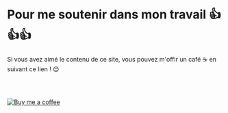 
# Pour me soutenir dans mon travail 👍👍👍

Si vous avez aimé le contenu de ce site, vous pouvez m'offir un café ☕ en suivant ce lien ! 😊

<pre>


</pre>

[![Buy me a coffee](assets/images/kofi6_2.jpg)](https://ko-fi.com/ndu69)
